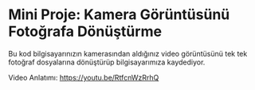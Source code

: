 # Mini Proje: Kamera Görüntüsünü Fotoğrafa Dönüştürme
Bu kod bilgisayarınızın kamerasından aldığınız video görüntüsünü tek tek fotoğraf dosyalarına dönüştürüp bilgisayarımıza kaydediyor. 
 
Video Anlatımı: https://youtu.be/RtfcnWzRrhQ
